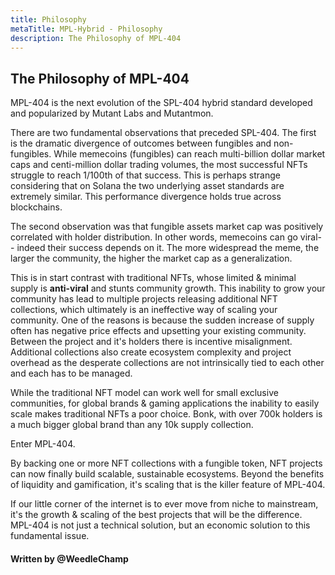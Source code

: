 ```yaml
---
title: Philosophy
metaTitle: MPL-Hybrid - Philosophy
description: The Philosophy of MPL-404
---
```


## The Philosophy of MPL-404

MPL-404 is the next evolution of the SPL-404 hybrid standard developed and popularized by Mutant Labs and Mutantmon.

There are two fundamental observations that preceded SPL-404. The first is the dramatic divergence of outcomes between fungibles and non-fungibles. While memecoins (fungibles) can reach multi-billion dollar market caps and centi-million dollar trading volumes, the most successful NFTs struggle to reach 1/100th of that success. This is perhaps strange considering that on Solana the two underlying asset standards are extremely similar. This performance divergence holds true across blockchains.

The second observation was that fungible assets market cap was positively correlated with holder distribution. In other words, memecoins can go viral-- indeed their success depends on it. The more widespread the meme, the larger the community, the higher the market cap as a generalization.

This is in start contrast with traditional NFTs, whose limited & minimal supply is **anti-viral** and stunts community growth. This inability to grow your community has lead to multiple projects releasing additional NFT collections, which ultimately is an ineffective way of scaling your community. One of the reasons is because the sudden increase of supply often has negative price effects and upsetting your existing community. Between the project and it's holders there is incentive misalignment. Additional collections also create ecosystem complexity and project overhead as the desperate collections are not intrinsically tied to each other and each has to be managed.

While the traditional NFT model can work well for small exclusive communities, for global brands & gaming applications the inability to easily scale makes traditional NFTs a poor choice. Bonk, with over 700k holders is a much bigger global brand than any 10k supply collection.

Enter MPL-404.

By backing one or more NFT collections with a fungible token, NFT projects can now finally build scalable, sustainable ecosystems. Beyond the benefits of liquidity and gamification, it's scaling that is the killer feature of MPL-404.

If our little corner of the internet is to ever move from niche to mainstream, it's the growth & scaling of the best projects that will be the difference. MPL-404 is not just a technical solution, but an economic solution to this fundamental issue.

#### Written by @WeedleChamp
